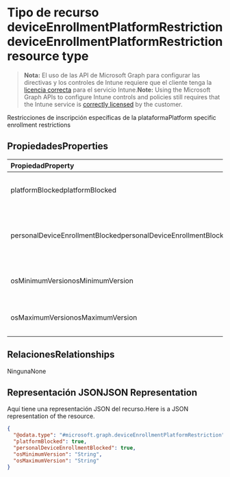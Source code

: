 # <a name="deviceenrollmentplatformrestriction-resource-type"></a><span data-ttu-id="d0b19-101">Tipo de recurso deviceEnrollmentPlatformRestriction</span><span class="sxs-lookup"><span data-stu-id="d0b19-101">deviceEnrollmentPlatformRestriction resource type</span></span>

> <span data-ttu-id="d0b19-102">**Nota:** El uso de las API de Microsoft Graph para configurar las directivas y los controles de Intune requiere que el cliente tenga la [licencia correcta](https://go.microsoft.com/fwlink/?linkid=839381) para el servicio Intune.</span><span class="sxs-lookup"><span data-stu-id="d0b19-102">**Note:** Using the Microsoft Graph APIs to configure Intune controls and policies still requires that the Intune service is [correctly licensed](https://go.microsoft.com/fwlink/?linkid=839381) by the customer.</span></span>

<span data-ttu-id="d0b19-103">Restricciones de inscripción específicas de la plataforma</span><span class="sxs-lookup"><span data-stu-id="d0b19-103">Platform specific enrollment restrictions</span></span>
## <a name="properties"></a><span data-ttu-id="d0b19-104">Propiedades</span><span class="sxs-lookup"><span data-stu-id="d0b19-104">Properties</span></span>
|<span data-ttu-id="d0b19-105">Propiedad</span><span class="sxs-lookup"><span data-stu-id="d0b19-105">Property</span></span>|<span data-ttu-id="d0b19-106">Tipo</span><span class="sxs-lookup"><span data-stu-id="d0b19-106">Type</span></span>|<span data-ttu-id="d0b19-107">Descripción</span><span class="sxs-lookup"><span data-stu-id="d0b19-107">Description</span></span>|
|:---|:---|:---|
|<span data-ttu-id="d0b19-108">platformBlocked</span><span class="sxs-lookup"><span data-stu-id="d0b19-108">platformBlocked</span></span>|<span data-ttu-id="d0b19-109">Booleano</span><span class="sxs-lookup"><span data-stu-id="d0b19-109">Boolean</span></span>|<span data-ttu-id="d0b19-110">Impedir que la plataforma se inscriba</span><span class="sxs-lookup"><span data-stu-id="d0b19-110">Block the platform from enrolling</span></span>|
|<span data-ttu-id="d0b19-111">personalDeviceEnrollmentBlocked</span><span class="sxs-lookup"><span data-stu-id="d0b19-111">personalDeviceEnrollmentBlocked</span></span>|<span data-ttu-id="d0b19-112">Booleano</span><span class="sxs-lookup"><span data-stu-id="d0b19-112">Boolean</span></span>|<span data-ttu-id="d0b19-113">Impedir que los dispositivos de propiedad personal se inscriban</span><span class="sxs-lookup"><span data-stu-id="d0b19-113">Block personally owned devices from enrolling</span></span>|
|<span data-ttu-id="d0b19-114">osMinimumVersion</span><span class="sxs-lookup"><span data-stu-id="d0b19-114">osMinimumVersion</span></span>|<span data-ttu-id="d0b19-115">cadena</span><span class="sxs-lookup"><span data-stu-id="d0b19-115">String</span></span>|<span data-ttu-id="d0b19-116">Versión de sistema operativo mínima compatible</span><span class="sxs-lookup"><span data-stu-id="d0b19-116">Min OS version supported</span></span>|
|<span data-ttu-id="d0b19-117">osMaximumVersion</span><span class="sxs-lookup"><span data-stu-id="d0b19-117">osMaximumVersion</span></span>|<span data-ttu-id="d0b19-118">cadena</span><span class="sxs-lookup"><span data-stu-id="d0b19-118">String</span></span>|<span data-ttu-id="d0b19-119">Versión de sistema operativo máxima compatible</span><span class="sxs-lookup"><span data-stu-id="d0b19-119">Max OS version supported</span></span>|

## <a name="relationships"></a><span data-ttu-id="d0b19-120">Relaciones</span><span class="sxs-lookup"><span data-stu-id="d0b19-120">Relationships</span></span>
<span data-ttu-id="d0b19-121">Ninguna</span><span class="sxs-lookup"><span data-stu-id="d0b19-121">None</span></span>
## <a name="json-representation"></a><span data-ttu-id="d0b19-122">Representación JSON</span><span class="sxs-lookup"><span data-stu-id="d0b19-122">JSON Representation</span></span>
<span data-ttu-id="d0b19-123">Aquí tiene una representación JSON del recurso.</span><span class="sxs-lookup"><span data-stu-id="d0b19-123">Here is a JSON representation of the resource.</span></span>
<!--{
  "blockType": "resource",
  "@odata.type": "microsoft.graph.deviceEnrollmentPlatformRestriction"
}-->
``` json
{
  "@odata.type": "#microsoft.graph.deviceEnrollmentPlatformRestriction",
  "platformBlocked": true,
  "personalDeviceEnrollmentBlocked": true,
  "osMinimumVersion": "String",
  "osMaximumVersion": "String"
}
```








